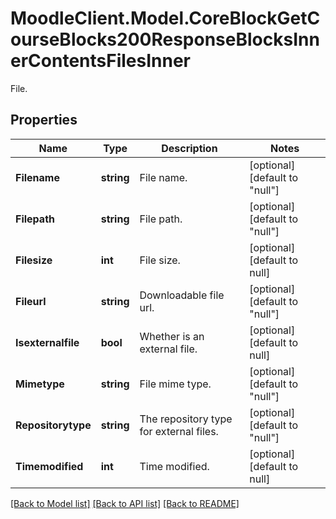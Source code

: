# MoodleClient.Model.CoreBlockGetCourseBlocks200ResponseBlocksInnerContentsFilesInner
File.

## Properties

Name | Type | Description | Notes
------------ | ------------- | ------------- | -------------
**Filename** | **string** | File name. | [optional] [default to "null"]
**Filepath** | **string** | File path. | [optional] [default to "null"]
**Filesize** | **int** | File size. | [optional] [default to null]
**Fileurl** | **string** | Downloadable file url. | [optional] [default to "null"]
**Isexternalfile** | **bool** | Whether is an external file. | [optional] [default to null]
**Mimetype** | **string** | File mime type. | [optional] [default to "null"]
**Repositorytype** | **string** | The repository type for external files. | [optional] [default to "null"]
**Timemodified** | **int** | Time modified. | [optional] [default to null]

[[Back to Model list]](../README.md#documentation-for-models) [[Back to API list]](../README.md#documentation-for-api-endpoints) [[Back to README]](../README.md)

